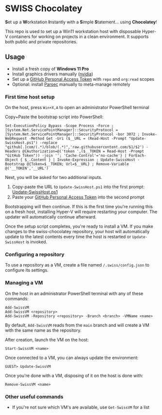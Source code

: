 # SWISS Chocolatey
**S**et up a **W**orkstation **I**nstantly with a **S**imple **S**tatement... using **Chocolatey**!

This repo is used to set up a Win11 workstation host with disposable Hyper-V containers for working on projects in a clean environment. It supports both public and private repositories.

## Usage

* Install a fresh copy of **Windows 11 Pro**
* Install graphics drivers manually ([nvidia](https://www.nvidia.com/en-us/geforce/drivers/))
* Set up a [GitHub Personal Access Token](https://github.com/settings/tokens) with `repo` and `org:read` scopes
* Optional: install [Parsec](https://parsec.app/) manually to meta-manage remotely

### First time host setup

On the host, press `Win+X,A` to open an administrator PowerShell terminal

Copy+Paste the bootstrap script into PowerShell:

````
Set-ExecutionPolicy Bypass -Scope Process -Force ; [System.Net.ServicePointManager]::SecurityProtocol = [System.Net.ServicePointManager]::SecurityProtocol -bor 3072 ; Invoke-WebRequest -Method Get -Uri ($__URL = (Read-Host -Prompt "Update-SwissHost.ps1") -replace "github[.]com/(.*)/blob/(.*)",'raw.githubusercontent.com/$1/$2') -Headers @{Authorization=@('token ',($__TOKEN = Read-Host -Prompt "GitHub Token")) -join ''; 'Cache-Control'='no-cache'} | ForEach-Object { $_.Content } | Invoke-Expression ; Update-SwissHost -Bootstrap @{Token=$__TOKEN; Url=$__URL} ; Remove-Variable @('__TOKEN','__URL')
````

Next, you will be asked for two additional inputs.

1. Copy-paste the URL to `Update-SwissHost.ps1` into the first prompt: [Update-SwissHost.ps1](./Module/Host/Update-SwissHost.ps1)
2. Paste your [GitHub Personal Access Token](https://github.com/settings/tokens) into the second prompt

Bootstrapping will then continue. If this is the first time you're running this on a fresh host, installing Hyper-V will require restarting your computer. The updater will automatically continue afterward.

Once the setup script completes, you're ready to install a VM. If you make changes to the swiss-chocolatey repository, your host will automatically update to the latest contents every time the host is restarted or `Update-SwissHost` is invoked.

### Configuring a repository

To use a repository as a VM, create a file named `/.swiss/config.json` to configure its settings.

### Managing a VM

On the host in an administrator PowerShell terminal with any of these commands:

```
Add-SwissVM
Add-SwissVM <repository>
Add-SwissVM -Repository <repository> -Branch <branch> -VMName <name>
```

By default, `Add-SwissVM` reads from the `main` branch and will create a VM with the same name as the repository.

After creation, launch the VM on the host:

```
Start-SwissVM <name>
```

Once connected to a VM, you can always update the environment:

```
GUEST> Update-SwissVM
```

Once you're done with a VM, disposing of it on the host is done with:

```
Remove-SwissVM <name>
```

### Other useful commands

* If you're not sure which VM's are available, use `Get-SwissVM` for a list
